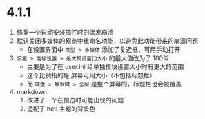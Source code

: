 # 4.1.1

1. 修复一个自动安装插件时的偶发崩溃
2. 默认关闭多媒体的预览中重命名功能，以避免此功能带来的崩溃问题
   - 在设置界面中 `类型 > 多媒体` 添加了复选框，可用手动打开
3. `设置 > 高级设置 > 最大预览窗口大小` 的最大值改为了 100%
   - 主要是为了在 user.ini 给单独模块设置大小时有更大的范围
   - 这个比例指的是 屏幕可用大小（不包括标题栏）
   - 而 `键盘 > 触发键 > 全屏` 是整个屏幕的，标题栏也会被覆盖
4. markdown
   1. 改进了一个在预览时可能出现的问题
   2. 适配了 heti 主题的背景色
